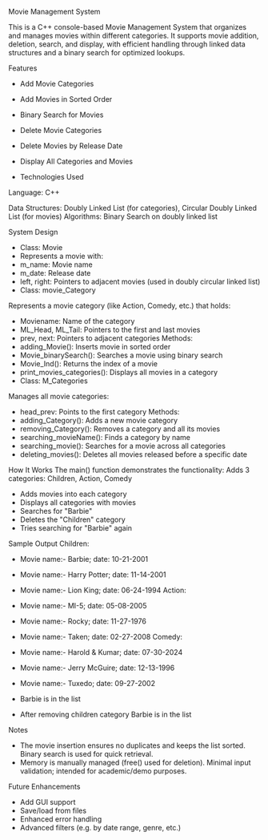 Movie Management System

This is a C++ console-based Movie Management System that organizes and manages movies within different categories. It supports movie addition, deletion, search, and display, with efficient handling through linked data structures and a binary search for optimized lookups.




Features
- Add Movie Categories
  
- Add Movies in Sorted Order
  
- Binary Search for Movies
  
- Delete Movie Categories
  
- Delete Movies by Release Date
  
- Display All Categories and Movies
  
- Technologies Used




Language: C++

Data Structures: Doubly Linked List (for categories), Circular Doubly Linked List (for movies)
Algorithms: Binary Search on doubly linked list



System Design
- Class: Movie
- Represents a movie with:
- m_name: Movie name
- m_date: Release date
- left, right: Pointers to adjacent movies (used in doubly circular linked list)
- Class: movie_Category

Represents a movie category (like Action, Comedy, etc.) that holds:
- Moviename: Name of the category
- ML_Head, ML_Tail: Pointers to the first and last movies
- prev, next: Pointers to adjacent categories
Methods:
- adding_Movie(): Inserts movie in sorted order
- Movie_binarySearch(): Searches a movie using binary search
- Movie_Ind(): Returns the index of a movie
- print_movies_categories(): Displays all movies in a category
- Class: M_Categories

Manages all movie categories:
- head_prev: Points to the first category
Methods:
- adding_Category(): Adds a new movie category
- removing_Category(): Removes a category and all its movies
- searching_movieName(): Finds a category by name
- searching_movie(): Searches for a movie across all categories
- deleting_movies(): Deletes all movies released before a specific date

How It Works
The main() function demonstrates the functionality:
Adds 3 categories: Children, Action, Comedy
- Adds movies into each category
- Displays all categories with movies
- Searches for "Barbie"
- Deletes the "Children" category
- Tries searching for "Barbie" again
  
Sample Output
Children:
- Movie name:- Barbie; date: 10-21-2001
- Movie name:- Harry Potter; date: 11-14-2001
- Movie name:- Lion King; date: 06-24-1994
Action:
- Movie name:- MI-5; date: 05-08-2005
- Movie name:- Rocky; date: 11-27-1976
- Movie name:- Taken; date: 02-27-2008
Comedy:
- Movie name:- Harold & Kumar; date: 07-30-2024
- Movie name:- Jerry McGuire; date: 12-13-1996
- Movie name:- Tuxedo; date: 09-27-2002

- Barbie is in the list
- After removing children category Barbie is in the list

Notes
- The movie insertion ensures no duplicates and keeps the list sorted. Binary search is used for quick retrieval.
- Memory is manually managed (free() used for deletion). Minimal input validation; intended for academic/demo purposes.

Future Enhancements
- Add GUI support
- Save/load from files
- Enhanced error handling
- Advanced filters (e.g. by date range, genre, etc.)
